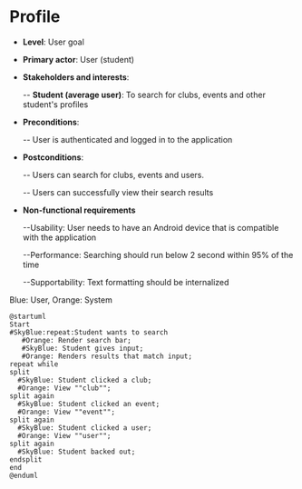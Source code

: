 # Profile

* **Level**: User goal


* **Primary actor**: User (student)


* **Stakeholders and interests**:

  -- **Student (average user)**: To search for clubs, events and other student's profiles

* **Preconditions**:

  -- User is authenticated and logged in to the application

* **Postconditions**:

  -- Users can search for clubs, events and users.

  -- Users can successfully view their search results

* **Non-functional requirements**

  --Usability: User needs to have an Android device that is compatible with the application

  --Performance: Searching should run below 2 second within 95% of the time

  --Supportability: Text formatting should be internalized

Blue: User, Orange: System
```plantuml
@startuml
Start
#SkyBlue:repeat:Student wants to search
   #Orange: Render search bar;
   #SkyBlue: Student gives input;
   #Orange: Renders results that match input;
repeat while
split
  #SkyBlue: Student clicked a club;
  #Orange: View ""club"";
split again
  #SkyBlue: Student clicked an event;
  #Orange: View ""event"";
split again
  #SkyBlue: Student clicked a user;
  #Orange: View ""user"";
split again
  #SkyBlue: Student backed out;
endsplit
end
@enduml
```